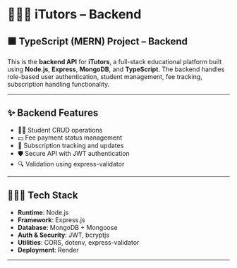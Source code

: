 # 🧑🏻‍🏫 iTutors – Backend

## 🟩 TypeScript (MERN) Project – Backend

This is the **backend API** for **iTutors**, a full-stack educational platform built using **Node.js**, **Express**, **MongoDB**, and **TypeScript**. The backend handles role-based user authentication, student management, fee tracking, subscription handling functionality.

---

## ✨ Backend Features

- 🧑‍🎓 Student CRUD operations  
- 💵 Fee payment status management  
- 📅 Subscription tracking and updates
- 🛡️ Secure API with JWT authentication  
- 🔍 Validation using express-validator  

---

## 🧑🏻‍💻 Tech Stack

- **Runtime**: Node.js  
- **Framework**: Express.js  
- **Database**: MongoDB + Mongoose  
- **Auth & Security**: JWT, bcryptjs  
- **Utilities**: CORS, dotenv, express-validator  
- **Deployment**: Render

---